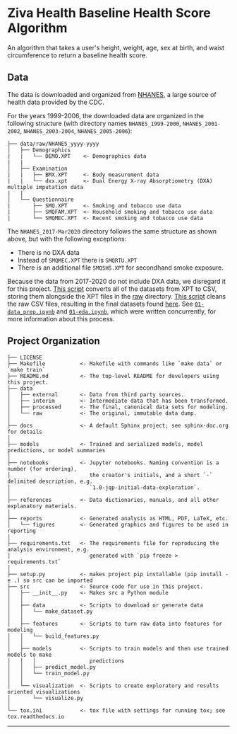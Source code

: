 Ziva Health Baseline Health Score Algorithm
==============================

An algorithm that takes a user's height, weight, age, sex at birth, and waist circumference to return a baseline health score.

## Data
The data is downloaded and organized from [NHANES](https://wwwn.cdc.gov/nchs/nhanes/Default.aspx), a large source of health data provided by the CDC.

For the years 1999-2006, the downloaded data are organized in the following structure (with directory names `NHANES_1999-2000`, `NHANES_2001-2002`, `NHANES_2003-2004`, `NHANES_2005-2006`):

    ├── data/raw/NHANES_yyyy-yyyy
    │   ├── Demographics
    |   |   └── DEMO.XPT    <- Demographics data
    |   |
    │   ├── Examination
    |   |   ├── BMX.XPT     <- Body measurement data
    |   |   └── dxx.xpt     <- Dual Energy X-ray Absorptiometry (DXA) multiple imputation data
    |   |
    │   └── Questionnaire
    |       ├── SMQ.XPT     <- Smoking and tobacco use data
    |       ├── SMQFAM.XPT  <- Household smoking and tobacco use data
    |       └── SMQMEC.XPT  <- Recent smoking and tobacco use data
    
The `NHANES_2017-Mar2020` directory follows the same structure as shown above, but with the following exceptions:

- There is no DXA data
- Instead of `SMQMEC.XPT` there is `SMQRTU.XPT`
- There is an additional file `SMQSHS.XPT` for secondhand smoke exposure.

Because the data from 2017-2020 do not include DXA data, we disregard it for this project. [This script](./src/data/01-convert_to_csv.py) converts all of the datasets from XPT to CSV, storing them alongside the XPT files in the [raw](./data/raw/) directory. [This script](./src/data/02-data_cleaning.py) cleans the raw CSV files, resulting in the final datasets found [here](./data/processed/). See [`01-data_prep.ipynb`](./notebooks/01-data_prep.ipynb) and [`01-eda.ipynb`](./notebooks/01-eda.ipynb), which were written concurrently, for more information about this process.



Project Organization
------------

    ├── LICENSE
    ├── Makefile           <- Makefile with commands like `make data` or `make train`
    ├── README.md          <- The top-level README for developers using this project.
    ├── data
    │   ├── external       <- Data from third party sources.
    │   ├── interim        <- Intermediate data that has been transformed.
    │   ├── processed      <- The final, canonical data sets for modeling.
    │   └── raw            <- The original, immutable data dump.
    │
    ├── docs               <- A default Sphinx project; see sphinx-doc.org for details
    │
    ├── models             <- Trained and serialized models, model predictions, or model summaries
    │
    ├── notebooks          <- Jupyter notebooks. Naming convention is a number (for ordering),
    │                         the creator's initials, and a short `-` delimited description, e.g.
    │                         `1.0-jqp-initial-data-exploration`.
    │
    ├── references         <- Data dictionaries, manuals, and all other explanatory materials.
    │
    ├── reports            <- Generated analysis as HTML, PDF, LaTeX, etc.
    │   └── figures        <- Generated graphics and figures to be used in reporting
    │
    ├── requirements.txt   <- The requirements file for reproducing the analysis environment, e.g.
    │                         generated with `pip freeze > requirements.txt`
    │
    ├── setup.py           <- makes project pip installable (pip install -e .) so src can be imported
    ├── src                <- Source code for use in this project.
    │   ├── __init__.py    <- Makes src a Python module
    │   │
    │   ├── data           <- Scripts to download or generate data
    │   │   └── make_dataset.py
    │   │
    │   ├── features       <- Scripts to turn raw data into features for modeling
    │   │   └── build_features.py
    │   │
    │   ├── models         <- Scripts to train models and then use trained models to make
    │   │   │                 predictions
    │   │   ├── predict_model.py
    │   │   └── train_model.py
    │   │
    │   └── visualization  <- Scripts to create exploratory and results oriented visualizations
    │       └── visualize.py
    │
    └── tox.ini            <- tox file with settings for running tox; see tox.readthedocs.io


--------


